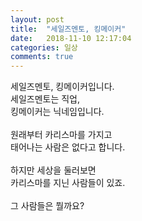 ```yaml
---
layout: post
title:  "세일즈멘토, 킹메이커"
date:   2018-11-10 12:17:04
categories: 일상
comments: true
---
```


세일즈멘토, 킹메이커입니다.<br>
세일즈멘토는 직업,<br>
킹메이커는 닉네임입니다.<br>
<br> 
원래부터 카리스마를 가지고 <br> 
태어나는 사람은 없다고 합니다.<br>
<br> 
하지만 세상을 둘러보면 <br> 
카리스마를 지닌 사람들이 있죠. <br>
<br>
그 사람들은 뭘까요?
